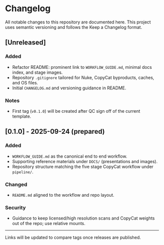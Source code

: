 # Changelog

All notable changes to this repository are documented here. This project uses semantic versioning and follows the Keep a Changelog format.

## [Unreleased]
### Added
- Refactor README: prominent link to `WORKFLOW_GUIDE.md`, minimal docs index, and stage images.
- Repository `.gitignore` tailored for Nuke, CopyCat byproducts, caches, and OS files.
- Initial `CHANGELOG.md` and versioning guidance in README.

### Notes
- First tag (`v0.1.0`) will be created after QC sign off of the current template.

## [0.1.0] - 2025-09-24 (prepared)
### Added
- `WORKFLOW_GUIDE.md` as the canonical end to end workflow.
- Supporting reference materials under `DOCS/` (presentations and images).
- Repository structure matching the five stage CopyCat workflow under `pipeline/`.

### Changed
- `README.md` aligned to the workflow and repo layout.

### Security
- Guidance to keep licensed/high resolution scans and CopyCat weights out of the repo; use relative mounts.

---

Links will be updated to compare tags once releases are published.
